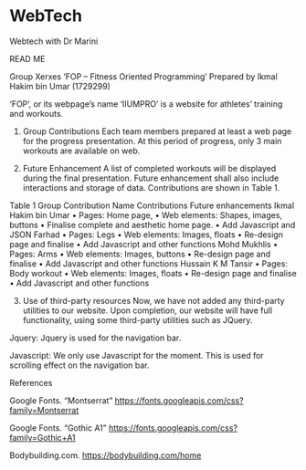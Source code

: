 # WebTech
Webtech with Dr Marini


READ ME

Group Xerxes
‘FOP – Fitness Oriented Programming’
Prepared by Ikmal Hakim bin Umar (1729299)

‘FOP’, or its webpage’s name ‘IIUMPRO’ is a website for athletes’ training and workouts.

1.	Group Contributions
Each team members prepared at least a web page for the progress presentation. At this period of progress, only 3 main workouts are available on web.

2.	Future Enhancement
A list of completed workouts will be displayed during the final presentation. Future enhancement shall also include interactions and storage of data. Contributions are shown in Table 1.

Table 1 Group Contribution
Name	Contributions	Future enhancements
Ikmal Hakim bin Umar	•	Pages: Home page,
•	Web elements: Shapes, images, buttons	•	Finalise complete and aesthetic home page.
•	Add Javascript and JSON
Farhad	•	Pages: Legs
•	Web elements: Images, floats	•	Re-design page and finalise
•	Add Javascript and other functions
Mohd Mukhlis	•	Pages: Arms
•	Web elements: Images, buttons	•	Re-design page and finalise
•	Add Javascript and other functions
Hussain K M Tansir	•	Pages: Body workout
•	Web elements: Images, floats	•	Re-design page and finalise
•	Add Javascript and other functions


3.	Use of third-party resources
Now, we have not added any third-party utilities to our website. Upon completion, our website will have full functionality, using some third-party utilities such as JQuery.

Jquery: Jquery is used for the navigation bar.

Javascript: We only use Javascript for the moment. This is used for scrolling effect on the navigation bar.

References

Google Fonts. “Montserrat”
https://fonts.googleapis.com/css?family=Montserrat

Google Fonts. “Gothic A1”
https://fonts.googleapis.com/css?family=Gothic+A1

Bodybuilding.com.
https://bodybuilding.com/home


